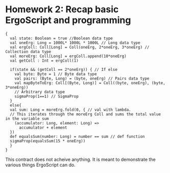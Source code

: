 
# Homework 2: Recap basic ErgoScript and programming

```
{
  val state: Boolean = true //Boolean data type
  val oneErg: Long = 1000L* 1000L * 1000L // Long data type
  val ergColl: Coll[Long] = Coll(oneErg, 2*oneErg, 3*oneErg) // Collection data type
  val moreErg: Coll[Long] = ergColl.append(10*oneErg)
  val getColl : Int = ergColl(1)

  if(state && (getColl == 2*oneErg)) { // If else
    val byte: Byte = 1 // Byte data type
    val pairs: (Byte, Long) = (byte, oneErg) // Pairs data type
    val mapByteToErg: Coll[(Byte, Long)] = Coll((byte, oneErg), (byte, 3*oneErg))
    // Arbitrary data type
    sigmaProp(1==1) // SigmaProp
  }
  else{
  val sum: Long = moreErg.fold(0, { // val with lambda.
  // This iterates through the moreErg Coll and sums the total value in the variable sum
    (accumulator: Long, element: Long) =>
      accumulator + element
  })
  def equalsSum(number: Long) = number == sum // def function
  sigmaProp(equalsSum(15 * oneErg))
  }
}
```
This contract does not acheive anything. It is meant to demonstrate the various things ErgoScript can do. 

